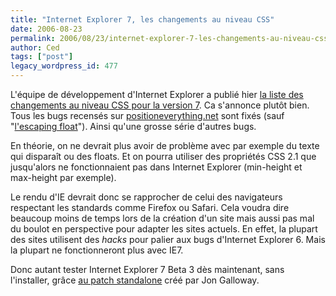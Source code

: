 ```yaml
---
title: "Internet Explorer 7, les changements au niveau CSS"
date: 2006-08-23
permalink: 2006/08/23/internet-explorer-7-les-changements-au-niveau-css/
author: Ced
tags: ["post"]
legacy_wordpress_id: 477
---
```


L'équipe de développement d'Internet Explorer a publié hier <a href="http://blogs.msdn.com/ie/archive/2006/08/22/712830.aspx" hreflang="en">la liste des changements au niveau CSS pour la version 7</a>. Ca s'annonce plutôt bien. Tous les bugs recensés sur <a href="http://www.positioniseverything.net/explorer.html" hreflang="en">positioneverything.net</a> sont fixés (sauf "<a href="http://www.positioniseverything.net/explorer/escape-floats.html" hreflang="en">l'escaping float</a>"). Ainsi qu'une grosse série d'autres bugs.

En théorie, on ne devrait plus avoir de problème avec par exemple du texte qui disparaît ou des floats. Et on pourra utiliser des propriétés CSS 2.1 que jusqu'alors ne fonctionnaient pas dans Internet Explorer (min-height et max-height par exemple).

<!-- excerpt -->

Le rendu d'IE devrait donc se rapprocher de celui des navigateurs respectant les standards comme Firefox ou Safari. Cela voudra dire beaucoup moins de temps lors de la création d'un site mais aussi pas mal du boulot en perspective pour adapter les sites actuels. En effet, la plupart des sites utilisent des _hacks_ pour palier aux bugs d'Internet Explorer 6. Mais la plupart ne fonctionneront plus avec IE7.

Donc autant tester Internet Explorer 7 Beta 3 dès maintenant, sans l'installer, grâce <a href="http://tools.veloc-it.com/tabid/58/grm2id/4/Default.aspx" hreflang="en">au patch standalone</a> créé par Jon Galloway.
